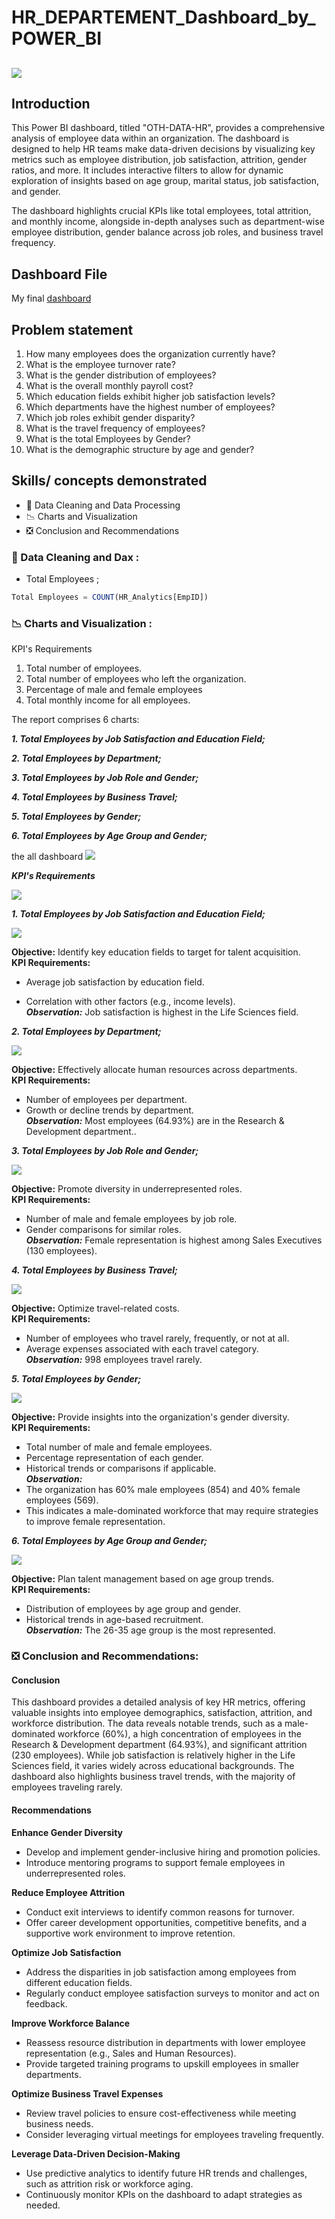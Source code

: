 # HR_DEPARTEMENT_Dashboard_by_POWER_BI

![](https://github.com/Othmane-data/HR_DEPARTEMENT_Dashboard_by_POWER_BI/blob/main/HR-data-oth.pbix)
---
## Introduction

This Power BI dashboard, titled "OTH-DATA-HR", provides a comprehensive analysis of employee data within an organization. The dashboard is designed to help HR teams make data-driven decisions by visualizing key metrics such as employee distribution, job satisfaction, attrition, gender ratios, and more. It includes interactive filters to allow for dynamic exploration of insights based on age group, marital status, job satisfaction, and gender.

The dashboard highlights crucial KPIs like total employees, total attrition, and monthly income, alongside in-depth analyses such as department-wise employee distribution, gender balance across job roles, and business travel frequency.

## Dashboard File

My final [dashboard](oth-data-hrr.pdf)

## Problem statement

1. How many employees does the organization currently have?
2. What is the employee turnover rate?
3. What is the gender distribution of employees?
4. What is the overall monthly payroll cost?
5. Which education fields exhibit higher job satisfaction levels?
6. Which departments have the highest number of employees? 
7. Which job roles exhibit gender disparity?
8. What is the travel frequency of employees?
9. What is the total Employees by Gender?
10. What is the demographic structure by age and gender? 


## Skills/ concepts demonstrated

- 🧮 Data Cleaning and Data Processing
- 📉 Charts and Visualization
- ❎ Conclusion and Recommendations

### 🧮 Data Cleaning and Dax :

- Total Employees ;
```sql
Total Employees = COUNT(HR_Analytics[EmpID])

```

### 📉 Charts and Visualization :

KPI's Requirements
1.	Total number of employees.
2.	Total number of employees who left the organization.
3.	Percentage of male and female employees
4.	Total monthly income for all employees.


The report comprises 6 charts:

___1. Total Employees by Job Satisfaction and Education Field;___


___2. Total Employees by Department;___


___3. Total Employees by Job Role and Gender;___


___4. Total Employees by Business Travel;___


___5. Total Employees by Gender;___


___6. Total Employees by Age Group and Gender;___





 the all dashboard ![](hr_dashboard.PNG)

___KPI's Requirements___

![](hr-keys.PNG)

___1. Total Employees by Job Satisfaction and Education Field;___

![](total_emp_by_job_satisfaction.PNG)

__Objective:__ Identify key education fields to target for talent acquisition.  
__KPI Requirements:__
* Average job satisfaction by education field.
+ Correlation with other factors (e.g., income levels).  
___Observation:___ Job satisfaction is highest in the Life Sciences field.

___2. Total Employees by Department;___

![](total_emp_by_departement.PNG)

__Objective:__ Effectively allocate human resources across departments.  
__KPI Requirements:__
* Number of employees per department.
* Growth or decline trends by department.  
___Observation:___ Most employees (64.93%) are in the Research & Development department..


___3. Total Employees by Job Role and Gender;___

![](total_emp_by_jobrole_gender.PNG)

__Objective:__ Promote diversity in underrepresented roles.  
__KPI Requirements:__
* Number of male and female employees by job role.
* Gender comparisons for similar roles.  
___Observation:___ Female representation is highest among Sales Executives (130 employees).


___4. Total Employees by Business Travel;___

![](total_emp_by_business_travel.PNG)

__Objective:__ Optimize travel-related costs.  
__KPI Requirements:__
* Number of employees who travel rarely, frequently, or not at all.
* Average expenses associated with each travel category.  
___Observation:___ 998 employees travel rarely.


___5. Total Employees by Gender;___

![](total_emp_by_gender.PNG)

__Objective:__ Provide insights into the organization's gender diversity.  
__KPI Requirements:__
* Total number of male and female employees.
* Percentage representation of each gender.
* Historical trends or comparisons if applicable.  
___Observation:___
* The organization has 60% male employees (854) and 40% female employees (569).
* This indicates a male-dominated workforce that may require strategies to improve female representation.


___6. Total Employees by Age Group and Gender;___

![](total_emp_by_agegroup_gender.PNG)

__Objective:__ Plan talent management based on age group trends.  
__KPI Requirements:__
* Distribution of employees by age group and gender.
* Historical trends in age-based recruitment.  
___Observation:___ The 26-35 age group is the most represented.


### ❎ Conclusion and Recommendations:

#### Conclusion

This dashboard provides a detailed analysis of key HR metrics, offering valuable insights into employee demographics, satisfaction, attrition, and workforce distribution. The data reveals notable trends, such as a male-dominated workforce (60%), a high concentration of employees in the Research & Development department (64.93%), and significant attrition (230 employees). While job satisfaction is relatively higher in the Life Sciences field, it varies widely across educational backgrounds. The dashboard also highlights business travel trends, with the majority of employees traveling rarely.

#### Recommendations

__Enhance Gender Diversity__

* Develop and implement gender-inclusive hiring and promotion policies.
* Introduce mentoring programs to support female employees in underrepresented roles.  

__Reduce Employee Attrition__

* Conduct exit interviews to identify common reasons for turnover.
* Offer career development opportunities, competitive benefits, and a supportive work environment to improve retention.  

__Optimize Job Satisfaction__

* Address the disparities in job satisfaction among employees from different education fields.
* Regularly conduct employee satisfaction surveys to monitor and act on feedback.  

__Improve Workforce Balance__

* Reassess resource distribution in departments with lower employee representation (e.g., Sales and Human Resources).
* Provide targeted training programs to upskill employees in smaller departments.  

__Optimize Business Travel Expenses__

* Review travel policies to ensure cost-effectiveness while meeting business needs.
* Consider leveraging virtual meetings for employees traveling frequently.  

__Leverage Data-Driven Decision-Making__

* Use predictive analytics to identify future HR trends and challenges, such as attrition risk or workforce aging.
* Continuously monitor KPIs on the dashboard to adapt strategies as needed.  
